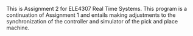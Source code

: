 This is Assignment 2 for ELE4307 Real Time Systems.
This program is a continuation of Assignment 1 and entails making adjustments to the synchronization of the controller and simulator of the pick and place machine.
